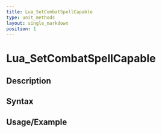 ```yaml
---
title: Lua_SetCombatSpellCapable
type: unit_methods
layout: single_markdown
position: 1
---
```


# Lua_SetCombatSpellCapable

## Description

## Syntax

## Usage/Example


